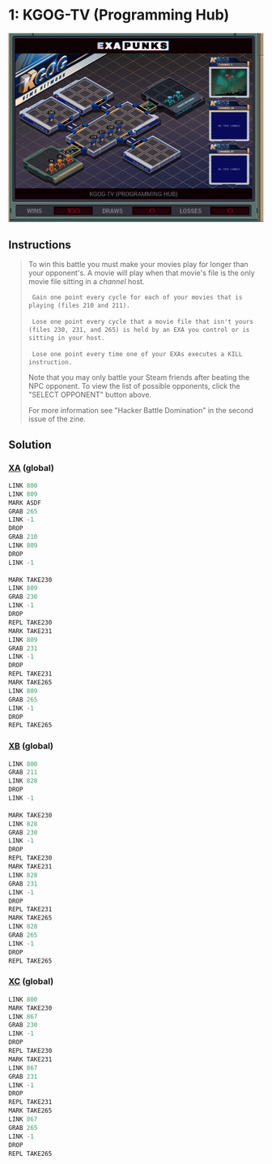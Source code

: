 # 1: KGOG-TV (Programming Hub)

<div align="center"><img src="EXAPUNKS - KGOG-TV (mutex8021, 2023-10-07-23-45-53).gif" /></div>

## Instructions
> To win this battle you must make your movies play for longer than your opponent's. A movie will play when that movie's file is the only movie file sitting in a *channel* host.
> 
>      Gain one point every cycle for each of your movies that is playing (files 210 and 211).
> 
>      Lose one point every cycle that a movie file that isn't yours (files 230, 231, and 265) is held by an EXA you control or is sitting in your host.
> 
>      Lose one point every time one of your EXAs executes a KILL instruction.
> 
> Note that you may only battle your Steam friends after beating the NPC opponent. To view the list of possible opponents, click the "SELECT OPPONENT" button above.
> 
> For more information see "Hacker Battle Domination" in the second issue of the zine.

## Solution

### [XA](XA.exa) (global)
```asm
LINK 800
LINK 809
MARK ASDF
GRAB 265
LINK -1
DROP
GRAB 210
LINK 809
DROP
LINK -1

MARK TAKE230
LINK 809
GRAB 230
LINK -1
DROP
REPL TAKE230
MARK TAKE231
LINK 809
GRAB 231
LINK -1
DROP
REPL TAKE231
MARK TAKE265
LINK 809
GRAB 265
LINK -1
DROP
REPL TAKE265
```

### [XB](XB.exa) (global)
```asm
LINK 800
GRAB 211
LINK 828
DROP
LINK -1

MARK TAKE230
LINK 828
GRAB 230
LINK -1
DROP
REPL TAKE230
MARK TAKE231
LINK 828
GRAB 231
LINK -1
DROP
REPL TAKE231
MARK TAKE265
LINK 828
GRAB 265
LINK -1
DROP
REPL TAKE265
```

### [XC](XC.exa) (global)
```asm
LINK 800
MARK TAKE230
LINK 867
GRAB 230
LINK -1
DROP
REPL TAKE230
MARK TAKE231
LINK 867
GRAB 231
LINK -1
DROP
REPL TAKE231
MARK TAKE265
LINK 867
GRAB 265
LINK -1
DROP
REPL TAKE265
```

